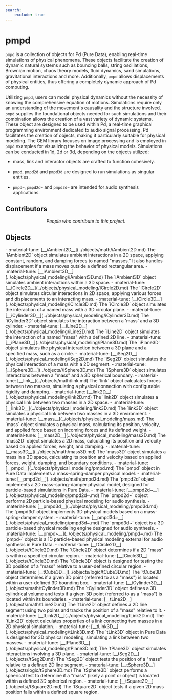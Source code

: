 ```yaml
---
search:
    exclude: true
---
```


# pmpd
`pmpd` is a collection of objects for Pd (Pure Data), enabling real-time simulations of physical phenomena. These objects facilitate the creation of dynamic natural systems such as bouncing balls, string oscillations, Brownian motion, chaos theory models, fluid dynamics, sand simulations, gravitational interactions and more. Additionally, `pmpd` allows displacements of physical entities, thus offering a completely dynamic approach of Pd computing.

Utilizing `pmpd`, users can model physical dynamics without the necessity of knowing the comprehensive equation of motions. Simulations require only an understanding of the movement's causality and the structure involved. `pmpd` supplies the foundational objects needed for such simulations and their combination allows the creation of a vast variety of dynamic systems. These object are designed to be used within Pd, a real-time graphical programming environment dedicated to audio signal processing. Pd facilitates the creation of objects, making it particularly suitable for physical modeling. The GEM library focuses on image processing and is employed in `pmpd` examples for visualizing the behavior of physical models. Simulations can be conducted in 1d, 2d or 3d, depending on the objects utilized:


* mass, link and interactor objects are crafted to function cohesively.

* `pmpd`, `pmpd2d` and `pmpd3d` are designed to run simulations as singular entities.

* `pmpd~`, `pmpd2d~` and `pmpd3d~` are intended for audio synthesis applications.
<h2>Contributors</h2>

<div id="libcontributors"></div>

<p align="center">
<i>People who contribute to this project.</i>
</p>


<script>
async function updateList() {
    const repoOwner = 'ch-nry';
    const repoName = 'pd-pmpd';
    try {
        const res = await fetch(`https://api.github.com/repos/${repoOwner}/${repoName}/contributors`);
        const contributors = await res.json();
        const container = document.getElementById('libcontributors');
        contributors.forEach(user => {
            const link = document.createElement('a');
            link.href = `https://github.com/${user.login}`;
            link.target = '_blank';
            const img = document.createElement('img');
            img.src = `https://github.com/${user.login}.png?size=100`;
            img.alt = user.login;
            img.className = 'libavatar';
            link.appendChild(img);
            container.appendChild(link);
        });
    } catch(err) {
        console.error(err);
    }
}
updateList();
</script>


<h2>Objects</h2>

<div class="grid cards" markdown>
- :material-tune: [__iAmbient2D__](../objects/math/iAmbient2D.md) The `iAmbient2D` object simulates ambient interactions in a 2D space, applying constant, random, and damping forces to named "masses." It also handles displacement if a mass moves outside a defined rectangular area.
- :material-tune: [__iAmbient3D__](../objects/physical_modeling/iAmbient3D.md) The `iAmbient3D` object simulates ambient interactions within a 3D space.
- :material-tune: [__iCircle2D__](../objects/physical_modeling/iCircle2D.md) The `iCircle2D` object simulates circular interactions in 2D space, applying various forces and displacements to an interacting mass.
- :material-tune: [__iCircle3D__](../objects/physical_modeling/iCircle3D.md) The `iCircle3D` object simulates the interaction of a named mass with a 3D circular plane.
- :material-tune: [__iCylinder3D__](../objects/physical_modeling/iCylinder3D.md) The `iCylinder3D` object simulates the interaction between a 'mass' and a 3D cylinder.
- :material-tune: [__iLine2D__](../objects/physical_modeling/iLine2D.md) The `iLine2D` object simulates the interaction of a named "mass" with a defined 2D line.
- :material-tune: [__iPlane3D__](../objects/physical_modeling/iPlane3D.md) The `iPlane3D` object simulates the physical interaction between a 3D plane and a specified mass, such as a circle.
- :material-tune: [__iSeg2D__](../objects/physical_modeling/iSeg2D.md) The `iSeg2D` object simulates the physical interaction of a mass with a 2D segment.
- :material-tune: [__iSphere3D__](../objects//iSphere3D.md) The `iSphere3D` object simulates interactions between a "mass" and a 3D spherical boundary.
- :material-tune: [__link__](../objects/math/link.md) The `link` object calculates forces between two masses, simulating a physical connection with configurable rigidity and damping.
- :material-tune: [__link2D__](../objects/physical_modeling/link2D.md) The `link2D` object simulates a physical link between two masses in a 2D space.
- :material-tune: [__link3D__](../objects/physical_modeling/link3D.md) The `link3D` object simulates a physical link between two masses in a 3D environment.
- :material-tune: [__mass__](../objects/physical_modeling/mass.md) The `mass` object simulates a physical mass, calculating its position, velocity, and applied force based on incoming forces and its defined weight.
- :material-tune: [__mass2D__](../objects/physical_modeling/mass2D.md) The `mass2D` object simulates a 2D mass, calculating its position and velocity based on applied forces, weight, and damping.
- :material-tune: [__mass3D__](../objects/math/mass3D.md) The `mass3D` object simulates a mass in a 3D space, calculating its position and velocity based on applied forces, weight, damping, and boundary conditions.
- :material-tune: [__pmpd__](../objects/physical_modeling/pmpd.md) The `pmpd` object in Pure Data implements a mass-spring-damper physical model.
- :material-tune: [__pmpd2d__](../objects/math/pmpd2d.md) The `pmpd2d` object implements a 2D mass-spring-damper physical model, designed for particle-based simulations in Pure Data.
- :material-tune: [__pmpd2d~__](../objects/physical_modeling/pmpd2d~.md) The `pmpd2d~` object performs 2D particle-based physical modeling for audio synthesis.
- :material-tune: [__pmpd3d__](../objects/physical_modeling/pmpd3d.md) The `pmpd3d` object implements 3D physical models based on a mass-spring-damper system.
- :material-tune: [__pmpd3d~__](../objects/physical_modeling/pmpd3d~.md) The `pmpd3d~` object is a 3D particle-based physical modeling engine designed for audio synthesis.
- :material-tune: [__pmpd~__](../objects/physical_modeling/pmpd~.md) The `pmpd~` object is a 1D particle-based physical modeling external for audio synthesis in Pure Data.
- :material-tune: [__tCircle2D__](../objects//tCircle2D.md) The `tCircle2D` object determines if a 2D "mass" is within a specified circular region.
- :material-tune: [__tCircle3D__](../objects//tCircle3D.md) The `tCircle3D` object is designed for testing the 3D position of a "mass" relative to a user-defined circular region.
- :material-tune: [__tCube3D__](../objects/logic/tCube3D.md) The `tCube3D` object determines if a given 3D point (referred to as a "mass") is located within a user-defined 3D bounding box.
- :material-tune: [__tCylinder3D__](../objects/math/tCylinder3D.md) The `tCylinder3D` object defines a 3D cylindrical volume and tests if a given 3D point (referred to as a "mass") is located within its boundaries.
- :material-tune: [__tLine2D__](../objects/math/tLine2D.md) The `tLine2D` object defines a 2D line segment using two points and tracks the position of a "mass" relative to it.
- :material-tune: [__tLink2D__](../objects/physical_modeling/tLink2D.md) The `tLink2D` object calculates properties of a link connecting two masses in a 2D physical simulation.
- :material-tune: [__tLink3D__](../objects/physical_modeling/tLink3D.md) The `tLink3D` object in Pure Data is designed for 3D physical modeling, simulating a link between two masses.
- :material-tune: [__tPlane3D__](../objects/physical_modeling/tPlane3D.md) The `tPlane3D` object simulates interactions involving a 3D plane.
- :material-tune: [__tSeg2D__](../objects//tSeg2D.md) The `tSeg2D` object tests the position of a "mass" relative to a defined 2D line segment.
- :material-tune: [__tSphere3D__](../objects/logic/tSphere3D.md) The `tSphere3D` object performs a spherical test to determine if a "mass" (likely a point or object) is located within a defined 3D spherical region.
- :material-tune: [__tSquare2D__](../objects//tSquare2D.md) The `tSquare2D` object tests if a given 2D mass position falls within a defined square region.
</div>